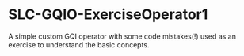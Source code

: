 # SLC-GQIO-ExerciseOperator1
A simple custom GQI operator with some code mistakes(!) used as an exercise to understand the basic concepts. 
